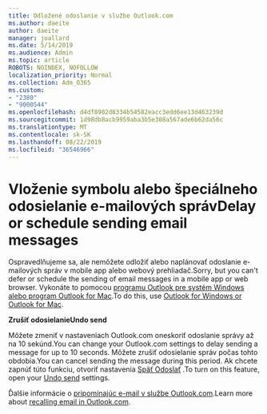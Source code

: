 ```yaml
---
title: Odložené odoslanie v službe Outlook.com
ms.author: daeite
author: daeite
manager: joallard
ms.date: 5/14/2019
ms.audience: Admin
ms.topic: article
ROBOTS: NOINDEX, NOFOLLOW
localization_priority: Normal
ms.collection: Adm_O365
ms.custom:
- "2380"
- "9000544"
ms.openlocfilehash: d4df8902d8334b54582eacc3edd6ee13d463239d
ms.sourcegitcommit: 1d98db8acb9959aba3b5e308a567ade6b62da56c
ms.translationtype: MT
ms.contentlocale: sk-SK
ms.lasthandoff: 08/22/2019
ms.locfileid: "36546966"
---
```

# <a name="delay-or-schedule-sending-email-messages"></a><span data-ttu-id="7c2e5-102">Vloženie symbolu alebo špeciálneho odosielanie e-mailových správ</span><span class="sxs-lookup"><span data-stu-id="7c2e5-102">Delay or schedule sending email messages</span></span>

<span data-ttu-id="7c2e5-103">Ospravedlňujeme sa, ale nemôžete odložiť alebo naplánovať odoslanie e-mailových správ v mobile app alebo webový prehliadač.</span><span class="sxs-lookup"><span data-stu-id="7c2e5-103">Sorry, but you can't defer or schedule the sending of email messages in a mobile app or web browser.</span></span> <span data-ttu-id="7c2e5-104">Vykonáte to pomocou [programu Outlook pre systém Windows alebo program Outlook for Mac](https://products.office.com/outlook/email-and-calendar-software-microsoft-outlook).</span><span class="sxs-lookup"><span data-stu-id="7c2e5-104">To do this, use [Outlook for Windows or Outlook for Mac](https://products.office.com/outlook/email-and-calendar-software-microsoft-outlook).</span></span>

<span data-ttu-id="7c2e5-105">**Zrušiť odosielanie**</span><span class="sxs-lookup"><span data-stu-id="7c2e5-105">**Undo send**</span></span>

<span data-ttu-id="7c2e5-106">Môžete zmeniť v nastaveniach Outlook.com oneskoriť odoslanie správy až na 10 sekúnd.</span><span class="sxs-lookup"><span data-stu-id="7c2e5-106">You can change your Outlook.com settings to delay sending a message for up to 10 seconds.</span></span> <span data-ttu-id="7c2e5-107">Môžete zrušiť odosielanie správ počas tohto obdobia.</span><span class="sxs-lookup"><span data-stu-id="7c2e5-107">You can cancel sending the message during this period.</span></span> <span data-ttu-id="7c2e5-108">Ak chcete zapnúť túto funkciu, otvoriť nastavenia [Späť Odoslať](https://outlook.live.com/mail/options/mail/messageContent/undoSend) .</span><span class="sxs-lookup"><span data-stu-id="7c2e5-108">To turn on this feature, open your [Undo send](https://outlook.live.com/mail/options/mail/messageContent/undoSend) settings.</span></span>

<span data-ttu-id="7c2e5-109">Ďalšie informácie o [pripomínajúc e-mail v službe Outlook.com](https://support.office.com/article/c069ddde-5282-4085-8f4c-d7b133324f8a?wt.mc_id=Office_Outlook_com_Alchemy).</span><span class="sxs-lookup"><span data-stu-id="7c2e5-109">Learn more about [recalling email in Outlook.com](https://support.office.com/article/c069ddde-5282-4085-8f4c-d7b133324f8a?wt.mc_id=Office_Outlook_com_Alchemy).</span></span>
